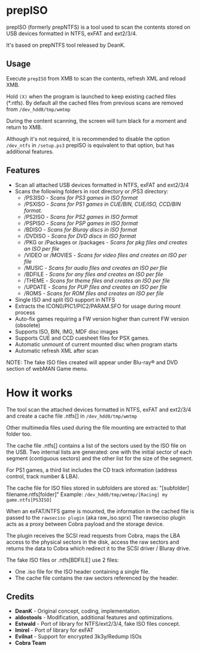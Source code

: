 # prepISO

prepISO (formerly prepNTFS) is a tool used to scan the contents stored on USB devices
formatted in NTFS, exFAT and ext2/3/4.

It's based on prepNTFS tool released by DeanK.

## Usage

Execute `prepISO` from XMB to scan the contents, refresh XML and reload XMB.

Hold `(X)` when the program is launched to keep existing cached files (*.ntfs).
By default all the cached files from previous scans are removed from `/dev_hdd0/tmp/wmtmp`

During the content scanning, the screen will turn black for a moment and return to XMB.

Although it's not required, it is recommended to disable the option `/dev_ntfs` in `/setup.ps3`
prepISO is equivalent to that option, but has additional features.


## Features

- Scan all attached USB devices formatted in NTFS, exFAT and ext2/3/4
- Scans the following folders in root directory or /PS3 directory:
  - /PS3ISO - *Scans for PS3 games in ISO format*
  - /PSXISO - *Scans for PS1 games in CUE/BIN, CUE/ISO, CCD/BIN format.*
  - /PS2ISO - *Scans for PS2 games in ISO format*
  - /PSPISO - *Scans for PSP games in ISO format*
  - /BDISO  - *Scans for Bluray discs in ISO format*
  - /DVDISO - *Scans for DVD discs in ISO format*
  - /PKG or /Packages or /packages - *Scans for pkg files and creates an ISO per file*
  - /VIDEO or /MOVIES - *Scans for video files and creates an ISO per file*
  - /MUSIC - *Scans for audio files and creates an ISO per file*
  - /BDFILE - *Scans for any files and creates an ISO per file*
  - /THEME - *Scans for theme files and creates an ISO per file*
  - /UPDATE - *Scans for PUP files and creates an ISO per file*
  - /ROMS - *Scans for ROM files and creates an ISO per file*
- Single ISO and split ISO support in NTFS
- Extracts the ICON0/PIC1/PIC2/PARAM.SFO for usage during mount process
- Auto-fix games requiring a FW version higher than current FW version (obsolete)
- Supports ISO, BIN, IMG, MDF disc images
- Supports CUE and CCD cuesheet files for PSX games.
- Automatic unmount of current mounted disc when program starts
- Automatic refresh XML after scan

NOTE: The fake ISO files created will appear under Blu-ray® and DVD section of webMAN Game menu.


# How it works

The tool scan the attached devices formatted in NTFS, exFAT and ext2/3/4 
and create a cache file .ntfs[] in `/dev_hdd0/tmp/wmtmp`

Other multimedia files used during the file mounting are extracted to that folder too.

The cache file .ntfs[] contains a list of the sectors used by the ISO file on the USB.
Two internal lists are generated: one with the initial sector of each segment (contiguous sectors)
and the other list for the size of the segment.

For PS1 games, a third list includes the CD track information (address control, track number & LBA).

The cache file for ISO files stored in subfolders are stored as: "[subfolder] filename.ntfs[folder]"
Example: `/dev_hdd0/tmp/wmtmp/[Racing] my game.ntfs[PS3ISO]`

When an exFAT/NTFS game is mounted, the information in the cached file is passed to the `rawseciso plugin` (aka raw_iso.sprx)
The rawseciso plugin acts as a proxy between Cobra payload and the storage device.

The plugin receives the SCSI read requests from Cobra, maps the LBA access to the physical sectors in the disk,
access the raw sectors and returns the data to Cobra which redirect it to the SCSI driver / Bluray drive.

The fake ISO files or .ntfs[BDFILE] use 2 files:
- One .iso file for the ISO header containing a single file.
- The cache file contains the raw sectors referenced by the header.


## Credits

- **DeanK** - Original concept, coding, implementation.
- **aldostools** - Modification, additional features and optimizations.
- **Estwald** - Port of library for NTFS/ext2/3/4, fake ISO files concept.
- **lmirel** - Port of library for exFAT
- **Evilnat** - Support for encrypted 3k3y/Redump ISOs
- **Cobra Team**

